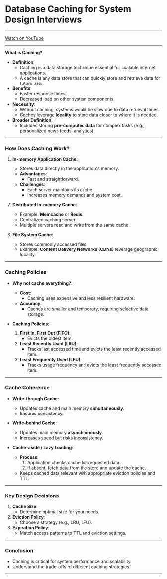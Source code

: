 # Database Caching for System Design Interviews

---

[Watch on YouTube](https://www.youtube.com/watch?v=6GY1akbxyEo)

---

**What is Caching?**
- **Definition**: 
  - Caching is a data storage technique essential for scalable internet applications.
  - A cache is any data store that can quickly store and retrieve data for future use.
- **Benefits**:
  - Faster response times.
  - Decreased load on other system components.
- **Necessity**:
  - Without caching, systems would be slow due to data retrieval times.
  - Caches leverage **locality** to store data closer to where it is needed.
- **Broader Definition**:
  - Includes storing **pre-computed data** for complex tasks (e.g., personalized news feeds, analytics).

---

### **How Does Caching Work?**
1. **In-memory Application Cache**:
   - Stores data directly in the application's memory.
   - **Advantages**:
     - Fast and straightforward.
   - **Challenges**:
     - Each server maintains its cache.
     - Increases memory demands and system cost.

2. **Distributed In-memory Cache**:
   - Example: **Memcache** or **Redis**.
   - Centralized caching server.
   - Multiple servers read and write from the same cache.

3. **File System Cache**:
   - Stores commonly accessed files.
   - Example: **Content Delivery Networks (CDNs)** leverage geographic locality.

---

### **Caching Policies**
- **Why not cache everything?**:
  - **Cost**:
    - Caching uses expensive and less resilient hardware.
  - **Accuracy**:
    - Caches are smaller and temporary, requiring selective data storage.

- **Caching Policies**:
  1. **First In, First Out (FIFO)**:
     - Evicts the oldest item.
  2. **Least Recently Used (LRU)**:
     - Tracks last accessed time and evicts the least recently accessed item.
  3. **Least Frequently Used (LFU)**:
     - Tracks usage frequency and evicts the least frequently accessed item.

---

### **Cache Coherence**
- **Write-through Cache**:
  - Updates cache and main memory **simultaneously**.
  - Ensures consistency.

- **Write-behind Cache**:
  - Updates main memory **asynchronously**.
  - Increases speed but risks inconsistency.

- **Cache-aside / Lazy Loading**:
  - **Process**:
    1. Application checks cache for requested data.
    2. If absent, fetch data from the store and update the cache.
  - Keeps cached data relevant with appropriate eviction policies and TTL.

---

### **Key Design Decisions**
1. **Cache Size**:
   - Determine optimal size for your needs.
2. **Eviction Policy**:
   - Choose a strategy (e.g., LRU, LFU).
3. **Expiration Policy**:
   - Match access patterns to TTL and eviction settings.

---

### **Conclusion**
- Caching is critical for system performance and scalability.
- Understand the trade-offs of different caching strategies.

---
